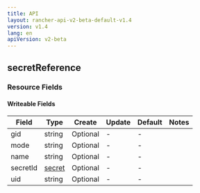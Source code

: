 ```yaml
---
title: API
layout: rancher-api-v2-beta-default-v1.4
version: v1.4
lang: en
apiVersion: v2-beta
---
```


## secretReference



### Resource Fields

#### Writeable Fields

Field | Type | Create | Update | Default | Notes
---|---|---|---|---|---
gid | string | Optional | - | - | 
mode | string | Optional | - | - | 
name | string | Optional | - | - | 
secretId | [secret]({{site.baseurl}}/rancher/{{page.version}}/{{page.lang}}/api/{{page.apiVersion}}/api-resources/secret/) | Optional | - | - | 
uid | string | Optional | - | - | 



<br>
